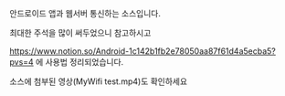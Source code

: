 안드로이드 앱과 웹서버 통신하는 소스입니다.

최대한 주석을 많이 써두었으니 참고하시고

https://www.notion.so/Android-1c142b1fb2e78050aa87f61d4a5ecba5?pvs=4 에 사용법 정리되었습니다.

소스에 첨부된 영상(MyWifi test.mp4)도 확인하세요
